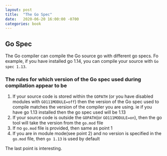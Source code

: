 ```yaml
---
layout: post
title:  "The Go Spec"
date:   2020-06-20 16:00:00 -0700
categories: book
---
```


## Go Spec

The Go compiler can compile the Go source go with different go specs. Fo example, if you have installed go 1.14, you can compile your source with `Go spec 1.13`.

### The rules for which version of the Go spec used during compilation appear to be

1. If your source code is stored within the `GOPATH` (or you have disabled modules with `GO111MODULE=off`) then the version of the Go spec used to compile matches the version of the compiler you are using. ie if you have go 1.13 installed then the go spec used will be 1.13
1. If your source code is outside the `GOPATH`(or `GO111MODULE=on`), then the go tool will take the version from the `go.mod` file
1. If no `go.mod` file is provided, then same as point 1
1. If you are in module mode(see point 2) and no version is specified in the `go.mod` file, then `go 1.13` is used by default

The last point is interesting.
